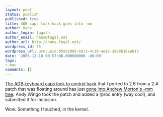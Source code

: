 ```yaml
---
layout: post
status: publish
published: true
title: ADB caps lock hack goes into -mm
author: Hans
author_login: fugalh
author_email: hans@fugal.net
author_url: http://hans.fugal.net/
wordpress_id: 75
wordpress_url: urn:uuid:059d299d-b813-4c19-ae12-3d08b16aa813
date: '2005-12-10 08:57:08.000000000 -08:00'
tags:
- mac
comments: []
---
```

<p><a href="http://hans.fugal.net/src/capslock/">The ADB keyboard caps lock to control hack</a> that I ported to 2.6 from a 2.4 patch that was floating around has just <a href="http://marc.theaimsgroup.com/?l=linux-mm-commits&amp;m=113419973308982&amp;q=raw">gone into Andrew Morton's -mm tree</a>. Andy Wingo took the patch and added a /proc entry (way cool), and submitted it for inclusion.</p>

<p>Wow. Something I touched, in the kernel.</p>
